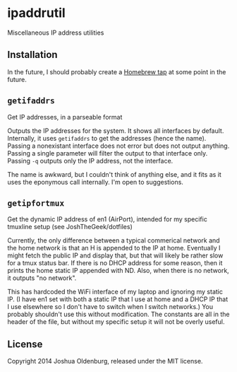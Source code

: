 ipaddrutil
==========
Miscellaneous IP address utilities

## Installation
In the future, I should probably create a [Homebrew tap](https://github.com/Homebrew/homebrew/wiki/brew-tap) at some point in the future.

## `getifaddrs`
Get IP addresses, in a parseable format

Outputs the IP addresses for the system. It shows all interfaces by default. Internally, it uses `getifaddrs` to get the addresses (hence the name). Passing a nonexistant interface does not error but does not output anything. Passing a single parameter will filter the output to that interface only. Passing `-q` outputs only the IP address, not the interface.

The name is awkward, but I couldn't think of anything else, and it fits as it uses the eponymous call internally. I'm open to suggestions.

## `getipfortmux`
Get the dynamic IP address of en1 (AirPort), intended for my specific tmuxline setup (see JoshTheGeek/dotfiles)

Currently, the only difference between a typical commerical network and the home network is that an H is appended to the IP at home. Eventually I might fetch the public IP and display that, but that will likely be rather slow for a tmux status bar. If there is no DHCP address for some reason, then it prints the home static IP appended with ND. Also, when there is no network, it outputs "no network".

This has hardcoded the WiFi interface of my laptop and ignoring my static IP. (I have en1 set with both a static IP that I use at home and a DHCP IP that I use elsewhere so I don't have to switch when I switch networks.) You probably shouldn't use this without modification. The constants are all in the header of the file, but without my specific setup it will not be overly useful.

## License
Copyright 2014 Joshua Oldenburg, released under the MIT license.

